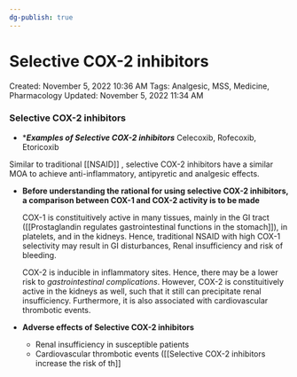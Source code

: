 ```yaml
---
dg-publish: true
---
```


# Selective COX-2 inhibitors

Created: November 5, 2022 10:36 AM
Tags: Analgesic, MSS, Medicine, Pharmacology
Updated: November 5, 2022 11:34 AM

### Selective COX-2 inhibitors
- ****************************************************************************Examples of Selective COX-2 inhibitors***************************************************************************
    Celecoxib, Rofecoxib, Etoricoxib

Similar to traditional [[NSAID]] , selective COX-2 inhibitors have a similar MOA to achieve anti-inflammatory, antipyretic and analgesic effects.

- ******************************************************Before understanding the rational for using selective COX-2 inhibitors, a comparison between COX-1 and COX-2 activity is to be made******************************************************
    
    COX-1 is constituitively active in many tissues, mainly in the GI tract ([[Prostaglandin regulates gastrointestinal functions in the stomach]]), in platelets, and in the kidneys. Hence, traditional NSAID with high COX-1 selectivity may result in GI disturbances, Renal insufficiency and risk of bleeding.
    
    COX-2 is inducible in inflammatory sites. Hence, there may be a lower risk to *gastrointestinal complications*. However, COX-2 is constituitively active in the kidneys as well, such that it still can precipitate renal insufficiency. Furthermore, it is also associated with cardiovascular thrombotic events.
    
- ******************************************************************************************Adverse effects of Selective COX-2 inhibitors******************************************************************************************
    - Renal insufficiency in susceptible patients
    - Cardiovascular thrombotic events ([[Selective COX-2 inhibitors increase the risk of th]]
